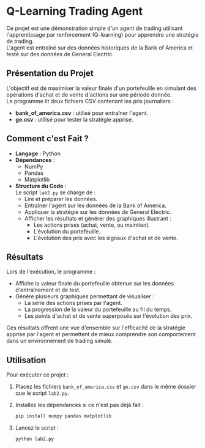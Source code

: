 # Q-Learning Trading Agent

Ce projet est une démonstration simple d'un agent de trading utilisant l'apprentissage par renforcement (Q-learning) pour apprendre une stratégie de trading.  
L'agent est entraîné sur des données historiques de la Bank of America et testé sur des données de General Electric.

## Présentation du Projet

L'objectif est de maximiser la valeur finale d'un portefeuille en simulant des opérations d'achat et de vente d'actions sur une période donnée.  
Le programme lit deux fichiers CSV contenant les prix journaliers :
- **bank_of_america.csv** : utilisé pour entraîner l'agent.
- **ge.csv** : utilisé pour tester la stratégie apprise.

## Comment c'est Fait ?

- **Langage** : Python  
- **Dépendances** :  
  - NumPy  
  - Pandas  
  - Matplotlib  
- **Structure du Code** :  
  Le script `lab2.py` se charge de :
  - Lire et préparer les données.
  - Entraîner l'agent sur les données de la Bank of America.
  - Appliquer la stratégie sur les données de General Electric.
  - Afficher les résultats et générer des graphiques illustrant :
    - Les actions prises (achat, vente, ou maintien).
    - L'évolution du portefeuille.
    - L'évolution des prix avec les signaux d'achat et de vente.

## Résultats

Lors de l'exécution, le programme :
- Affiche la valeur finale du portefeuille obtenue sur les données d'entraînement et de test.
- Génère plusieurs graphiques permettant de visualiser :
  - La série des actions prises par l'agent.
  - La progression de la valeur du portefeuille au fil du temps.
  - Les points d'achat et de vente superposés sur l'évolution des prix.

Ces résultats offrent une vue d'ensemble sur l'efficacité de la stratégie apprise par l'agent et permettent de mieux comprendre son comportement dans un environnement de trading simulé.

## Utilisation

Pour exécuter ce projet :

1. Placez les fichiers `bank_of_america.csv` et `ge.csv` dans le même dossier que le script `lab2.py`.
2. Installez les dépendances si ce n'est pas déjà fait :

   ```bash
   pip install numpy pandas matplotlib
3. Lancez le script :

   ```bash
   python lab2.py
